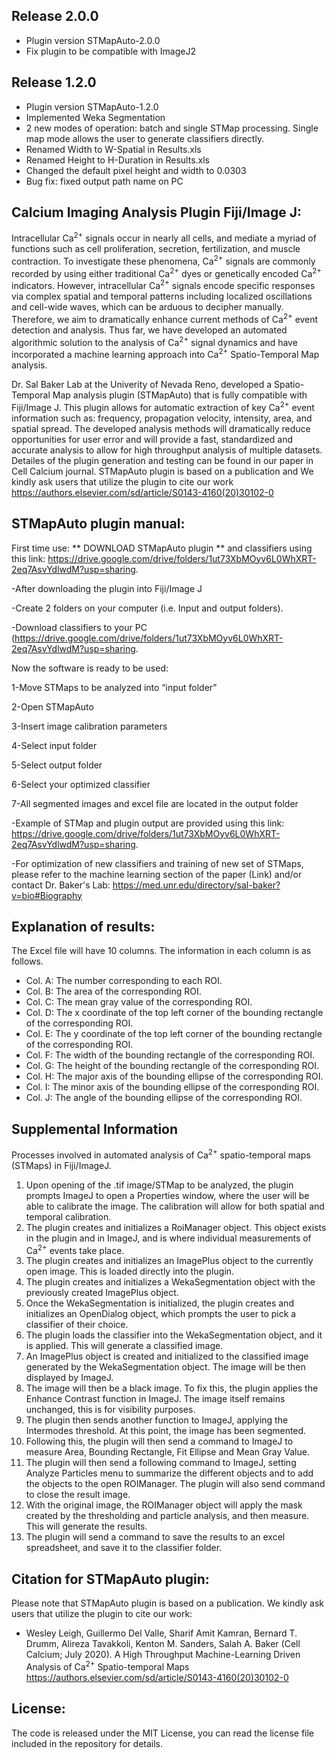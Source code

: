## **Release 2.0.0**
- Plugin version STMapAuto-2.0.0
- Fix plugin to be compatible with ImageJ2

## **Release 1.2.0**
- Plugin version STMapAuto-1.2.0
- Implemented Weka Segmentation
- 2 new modes of operation: batch and single STMap processing.  Single map mode allows the user to generate classifiers directly. 
- Renamed Width to W-Spatial in Results.xls
- Renamed Height to H-Duration in Results.xls
- Changed the default pixel height and width to 0.0303
- Bug fix: fixed output path name on PC

## **Calcium Imaging Analysis Plugin Fiji/Image J:**

Intracellular Ca<sup>2+</sup> signals occur in nearly all cells, and mediate a myriad of functions such as cell proliferation, secretion, fertilization, and muscle contraction. To investigate these phenomena, Ca<sup>2+</sup> signals are commonly recorded by using either traditional Ca<sup>2+</sup> dyes or genetically encoded Ca<sup>2+</sup> indicators. However, intracellular Ca<sup>2+</sup> signals encode specific responses via complex spatial and temporal patterns including localized oscillations and cell-wide waves, which can be arduous to decipher manually. Therefore, we aim to dramatically enhance current methods of Ca<sup>2+</sup> event detection and analysis. Thus far, we have developed an automated algorithmic solution to the analysis of Ca<sup>2+</sup> signal dynamics and have incorporated a machine learning approach into Ca<sup>2+</sup> Spatio-Temporal Map analysis.

Dr. Sal Baker Lab at the Univerity of Nevada Reno, developed a Spatio-Temporal Map analysis plugin (STMapAuto) that is fully compatible with Fiji/Image J. This plugin allows for automatic extraction of key Ca<sup>2+</sup> event information such as: frequency, propagation velocity, intensity, area, and spatial spread. The developed analysis methods will dramatically reduce opportunities for user error and will provide a fast, standardized and accurate analysis to allow for high throughput analysis of multiple datasets.
Detailes of the plugin generation and testing can be found in our paper in Cell Calcium journal. STMapAuto plugin is based on a publication and  We kindly ask users that utilize the plugin to cite our work
https://authors.elsevier.com/sd/article/S0143-4160(20)30102-0

## **STMapAuto plugin manual:**

First time use:
** DOWNLOAD STMapAuto plugin ** and classifiers using this link:  https://drive.google.com/drive/folders/1ut73XbMOyv6L0WhXRT-2eq7AsvYdlwdM?usp=sharing.

-After downloading the plugin into Fiji/Image J

-Create 2 folders on your computer (i.e. Input and output folders).

-Download classifiers to your PC (https://drive.google.com/drive/folders/1ut73XbMOyv6L0WhXRT-2eq7AsvYdlwdM?usp=sharing.

Now the software is ready to be used: 

1-Move STMaps to be analyzed into “input folder” 

2-Open STMapAuto 

3-Insert image calibration parameters

4-Select input folder 

5-Select output folder 

6-Select your optimized classifier 

7-All segmented images and excel file are located in the output folder 

-Example of STMap and plugin output are provided using this link:  https://drive.google.com/drive/folders/1ut73XbMOyv6L0WhXRT-2eq7AsvYdlwdM?usp=sharing.

-For optimization of new classifiers and training of new set of STMaps, please refer to the machine learning section of the paper (Link) and/or
contact Dr. Baker's Lab: https://med.unr.edu/directory/sal-baker?v=bio#Biography


## **Explanation of results:**
The Excel file will have 10 columns. The information in each column is as follows.
* Col. A: The number corresponding to each ROI.
* Col. B: The area of the corresponding ROI.
* Col. C: The mean gray value of the corresponding ROI.
* Col. D: The x coordinate of the top left corner of the bounding rectangle of the corresponding ROI.
* Col. E: The y coordinate of the top left corner of the bounding rectangle of the corresponding ROI.
* Col. F: The width of the bounding rectangle of the corresponding ROI.
* Col. G: The height of the bounding rectangle of the corresponding ROI.
* Col. H: The major axis of the bounding ellipse of the corresponding ROI.
* Col. I: The minor axis of the bounding ellipse of the corresponding ROI.
* Col. J: The angle of the bounding ellipse of the corresponding ROI.

## **Supplemental Information**
Processes involved in automated analysis of Ca<sup>2+</sup> spatio-temporal maps (STMaps) in Fiji/ImageJ.
1. Upon opening of the .tif image/STMap to be analyzed, the plugin prompts ImageJ to open a Properties window, where the user will be able to calibrate the image. The calibration will allow for both spatial and temporal calibration.
2. The plugin creates and initializes a RoiManager object. This object exists in the plugin and in ImageJ, and is where individual measurements of Ca<sup>2+</sup> events take place.
3. The plugin creates and initializes an ImagePlus object to the currently open image. This is loaded directly into the plugin.
4. The plugin creates and initializes a WekaSegmentation object with the previously created ImagePlus object. 
5. Once the WekaSegmentation is initialized, the plugin creates and initializes an OpenDialog object, which prompts the user to pick a classifier of their choice. 
6. The plugin loads the classifier into the WekaSegmentation object, and it is applied. This will generate a classified image.
7. An ImagePlus object is created and initialized to the classified image generated by the WekaSegmentation object. The image will be then displayed by ImageJ.
8. The image will then be a black image. To fix this, the plugin applies the Enhance Contrast function in ImageJ. The image itself remains unchanged, this is for visibility purposes.
9. The plugin then sends another function to ImageJ, applying the Intermodes threshold. At this point, the image has been segmented.
10. Following this, the plugin will then send a command to ImageJ to measure Area, Bounding Rectangle, Fit Ellipse and Mean Gray Value.
11. The plugin will then send a following command to ImageJ, setting Analyze Particles menu to summarize the different objects and to add the objects to the open ROIManager. The plugin will also send command to close the result image.
12. With the original image, the ROIManager object will apply the mask created by the thresholding and particle analysis, and then measure. This will generate the results.
13. The plugin will send a command to save the results to an excel spreadsheet, and save it to the classifier folder.




## **Citation for STMapAuto plugin:**
Please note that STMapAuto plugin is based on a publication. We kindly ask users that utilize the plugin to cite our work:
* Wesley Leigh, Guillermo Del Valle, Sharif Amit Kamran, Bernard T. Drumm, Alireza Tavakkoli, Kenton M. Sanders, Salah A. Baker (Cell Calcium; July 2020). A High Throughput Machine-Learning Driven Analysis of Ca<sup>2+</sup> Spatio-temporal Maps https://authors.elsevier.com/sd/article/S0143-4160(20)30102-0 

## **License:**
The code is released under the MIT License, you can read the license file included in the repository for details.


